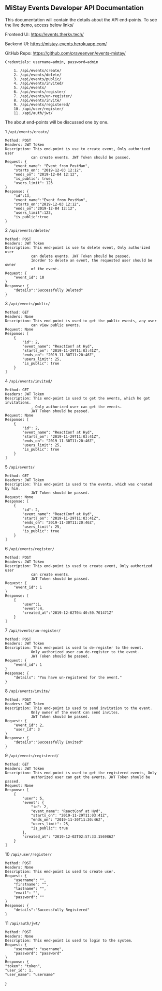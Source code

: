 MiStay Events Developer API Documentation
-
This documentation will contain the details about the API end-points.
To see the live demo, access below links/

Frontend UI:
https://events.therkv.tech/
   
Backend UI:
https://mistay-events.herokuapp.com/

GitHub Repo:
https://github.com/praveenyen/events-mistay/

`Credentials: username=admin, password=admin`

```
    1. /api/events/create/
    2. /api/events/delete/
    3. /api/events/public/
    4. /api/events/invited/
    5. /api/events/
    6. /api/events/register/
    7. /api/events/un-register/
    8. /api/events/invite/
    9. /api/events/registered/
    10. /api/user/register/
    11. /api/auth/jwt/
```
The about end-points will be discussed one by one.

1 ```/api/events/create/```

    Method: POST
    Headers: JWT Token
    Description: This end-point is use to create event, Only authorized user
                can create events. JWT Token should be passed.
    Request: {
        "event_name": "Event from PostMan",
        "starts_on": "2019-12-03 12:12",
        "ends_on": "2019-12-04 12:12",
        "is_public": true,
        "users_limit": 123
    }
    Response: {
        "id":13,
        "event_name":"Event from PostMan",
        "starts_on":"2019-12-03 12:12",
        "ends_on":"2019-12-04 12:12",
        "users_limit":123,
        "is_public":true
    }
2 ```/api/events/delete/```

    Method: POST
    Headers: JWT Token
    Description: This end-point is use to delete event, Only authorized user
                can delete events. JWT Token should be passed.
                Inorder to delete an event, the requested user should be owner
                of the event.
    Request: {
        "event_id": 10
    }
    Response: {
        "details":"Successfully Deleted"
    }

3 ```/api/events/public/```

    Method: GET
    Headers: None
    Description: This end-point is used to get the public events, any user
                can view public events.
    Request: None
    Response: [
        {
            "id": 2,
            "event_name": "ReactConf at Hyd",
            "starts_on": "2019-11-29T11:03:41Z",
            "ends_on": "2019-11-30T11:20:46Z",
            "users_limit": 25,
            "is_public": true
        }
    ]

4 ```/api/events/invited/```

    Method: GET
    Headers: JWT Token
    Description: This end-point is used to get the events, which he got invitations.
                , Only authorized user can get the events.
                JWT Token should be passed.
    Request: None
    Response: [
        {
            "id": 2,
            "event_name": "ReactConf at Hyd",
            "starts_on": "2019-11-29T11:03:41Z",
            "ends_on": "2019-11-30T11:20:46Z",
            "users_limit": 25,
            "is_public": true
        }
    ]

5 ```/api/events/```

    Method: GET
    Headers: JWT Token
    Description: This end-point is used to the events, which was created by him.
                JWT Token should be passed.
    Request: None
    Response: [
        {
            "id": 2,
            "event_name": "ReactConf at Hyd",
            "starts_on": "2019-11-29T11:03:41Z",
            "ends_on": "2019-11-30T11:20:46Z",
            "users_limit": 25,
            "is_public": true
        }
    ]
6 ```/api/events/register/```

    Method: POST
    Headers: JWT Token
    Description: This end-point is used to create event, Only authorized user
                can create events. 
                JWT Token should be passed.
    Request: {
        "event_id": 1
    }
    Response: [
        {
            "user":1,
            "event":4,
            "created_at":"2019-12-02T04:40:50.701471Z"
        }
    ]
7 ```/api/events/un-register/```

    Method: POST
    Headers: JWT Token
    Description: This end-point is used to de-register to the event.
                Only authorized user can de-register to the event.
                JWT Token should be passed.
    Request: {
        "event_id": 1
    }
    Response: {
        "details": "You have un-registered for the event."
    }
8 ```/api/events/invite/```

    Method: POST
    Headers: JWT Token
    Description: This end-point is used to send invitation to the event.
                Only owner of the event can send invites.
                JWT Token should be passed.
    Request: {
        "event_id": 2,
        "user_id": 3
    }
    Response: {
        "details":"Successfully Invited"
    }
9 ```/api/events/registered/```

    Method: GET
    Headers: JWT Token
    Description: This end-point is used to get the registered events, Only 
                authorized user can get the events. JWT Token should be passed.
    Request: None
    Response: [
        {
            "user": 5,
            "event": {
                "id": 2,
                "event_name": "ReactConf at Hyd",
                "starts_on": "2019-11-29T11:03:41Z",
                "ends_on": "2019-11-30T11:20:46Z",
                "users_limit": 25,
                "is_public": true
            },
            "created_at": "2019-12-02T02:57:33.156986Z"
        }
    ]
10 ```/api/user/register/```

    Method: POST
    Headers: None
    Description: This end-point is used to create user.
    Request: {
        "username": "",
        "firstname": "",
        "lastname": "",
        "email": "",
        "password": ""
    }
    Response: {
        "details":"Successfully Registered"
    }
11 ```/api/auth/jwt/```

    Method: POST
    Headers: None
    Description: This end-point is used to login to the system.
    Request: {
        "username": "username",
        "password": "password"
    }
    Response: {
    "token": "token",
    "user_id": 1,
    "user_name": "username"
}
